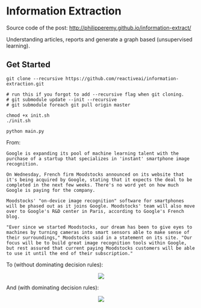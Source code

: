 # Information Extraction

Source code of the post: http://philipperemy.github.io/information-extract/

Understanding articles, reports and generate a graph based (unsupervised learning).

## Get Started

```
git clone --recursive https://github.com/reactiveai/information-extraction.git

# run this if you forgot to add --recursive flag when git cloning.
# git submodule update --init --recursive
# git submodule foreach git pull origin master

chmod +x init.sh
./init.sh

python main.py
```

From:

```
Google is expanding its pool of machine learning talent with the purchase of a startup that specializes in 'instant' smartphone image recognition.

On Wednesday, French firm Moodstocks announced on its website that it's being acquired by Google, stating that it expects the deal to be completed in the next few weeks. There's no word yet on how much Google is paying for the company.

Moodstocks' "on-device image recognition" software for smartphones will be phased out as it joins Google. Moodstocks' team will also move over to Google's R&D center in Paris, according to Google's French blog. 

"Ever since we started Moodstocks, our dream has been to give eyes to machines by turning cameras into smart sensors able to make sense of their surroundings," Moodstocks said in a statement on its site. "Our focus will be to build great image recognition tools within Google, but rest assured that current paying Moodstocks customers will be able to use it until the end of their subscription."
```

To (without dominating decision rules):

<p align="center">
  <img src="http://philipperemy.github.io/information-extract/hello2.png">
</p>

And (with dominating decision rules):

<p align="center">
  <img src="http://philipperemy.github.io/information-extract/hello.png">
</p>



